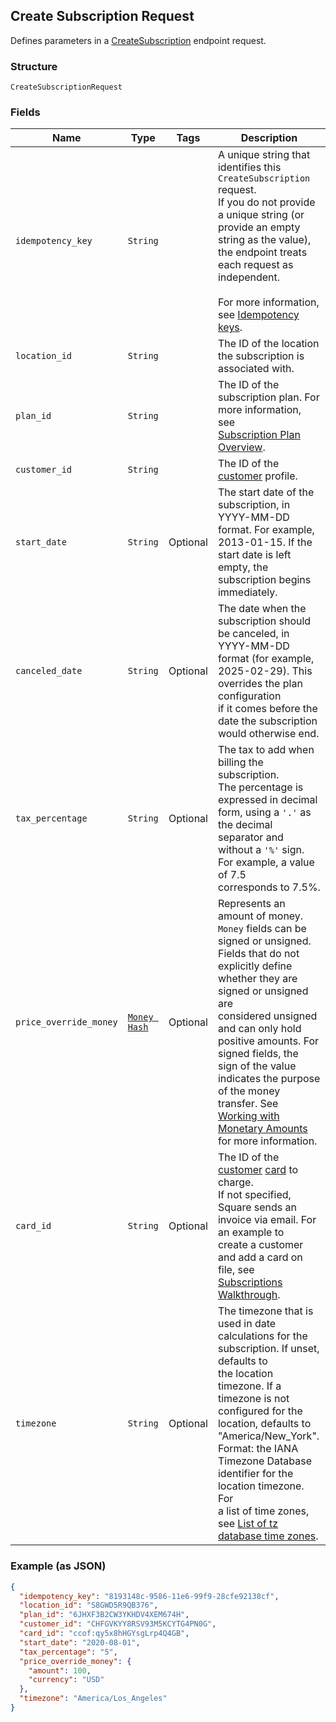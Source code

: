 ## Create Subscription Request

Defines parameters in a 
[CreateSubscription](#endpoint-subscriptions-createsubscription) endpoint request.

### Structure

`CreateSubscriptionRequest`

### Fields

| Name | Type | Tags | Description |
|  --- | --- | --- | --- |
| `idempotency_key` | `String` |  | A unique string that identifies this `CreateSubscription` request.<br>If you do not provide a unique string (or provide an empty string as the value),<br>the endpoint treats each request as independent.<br><br>For more information, see [Idempotency keys](https://developer.squareup.com/docs/docs/working-with-apis/idempotency). |
| `location_id` | `String` |  | The ID of the location the subscription is associated with. |
| `plan_id` | `String` |  | The ID of the subscription plan. For more information, see <br>[Subscription Plan Overview](https://developer.squareup.com/docs/docs/subscriptions/overview). |
| `customer_id` | `String` |  | The ID of the [customer](#type-customer) profile. |
| `start_date` | `String` | Optional | The start date of the subscription, in YYYY-MM-DD format. For example,<br>2013-01-15. If the start date is left empty, the subscription begins <br>immediately. |
| `canceled_date` | `String` | Optional | The date when the subscription should be canceled, in <br>YYYY-MM-DD format (for example, 2025-02-29). This overrides the plan configuration <br>if it comes before the date the subscription would otherwise end. |
| `tax_percentage` | `String` | Optional | The tax to add when billing the subscription.<br>The percentage is expressed in decimal form, using a `'.'` as the decimal<br>separator and without a `'%'` sign. For example, a value of 7.5<br>corresponds to 7.5%. |
| `price_override_money` | [`Money Hash`](/doc/models/money.md) | Optional | Represents an amount of money. `Money` fields can be signed or unsigned.<br>Fields that do not explicitly define whether they are signed or unsigned are<br>considered unsigned and can only hold positive amounts. For signed fields, the<br>sign of the value indicates the purpose of the money transfer. See<br>[Working with Monetary Amounts](https://developer.squareup.com/docs/build-basics/working-with-monetary-amounts)<br>for more information. |
| `card_id` | `String` | Optional | The ID of the [customer](#type-customer) [card](#type-card) to charge.<br>If not specified, Square sends an invoice via email. For an example to<br>create a customer and add a card on file, see [Subscriptions Walkthrough](https://developer.squareup.com/docs/docs/subscriptions-api/walkthrough). |
| `timezone` | `String` | Optional | The timezone that is used in date calculations for the subscription. If unset, defaults to<br>the location timezone. If a timezone is not configured for the location, defaults to "America/New_York".<br>Format: the IANA Timezone Database identifier for the location timezone. For<br>a list of time zones, see [List of tz database time zones](https://en.wikipedia.org/wiki/List_of_tz_database_time_zones). |

### Example (as JSON)

```json
{
  "idempotency_key": "8193148c-9586-11e6-99f9-28cfe92138cf",
  "location_id": "S8GWD5R9QB376",
  "plan_id": "6JHXF3B2CW3YKHDV4XEM674H",
  "customer_id": "CHFGVKYY8RSV93M5KCYTG4PN0G",
  "card_id": "ccof:qy5x8hHGYsgLrp4Q4GB",
  "start_date": "2020-08-01",
  "tax_percentage": "5",
  "price_override_money": {
    "amount": 100,
    "currency": "USD"
  },
  "timezone": "America/Los_Angeles"
}
```

